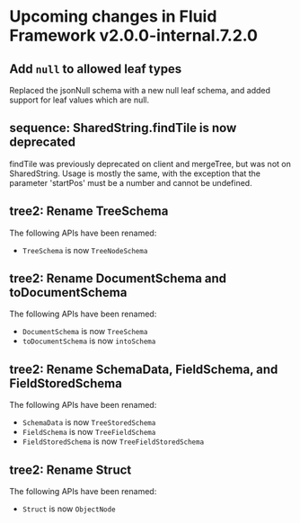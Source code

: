 <!-- THIS IS AN AUTOGENERATED FILE. DO NOT EDIT THIS FILE DIRECTLY. -->

# Upcoming changes in Fluid Framework v2.0.0-internal.7.2.0

## Add `null` to allowed leaf types

Replaced the jsonNull schema with a new null leaf schema, and added support for leaf values which are null.

## sequence: SharedString.findTile is now deprecated

findTile was previously deprecated on client and mergeTree, but was not on SharedString. Usage is mostly the same, with the exception that the parameter 'startPos' must be a number and cannot be undefined.

## tree2: Rename TreeSchema

The following APIs have been renamed:

- `TreeSchema` is now `TreeNodeSchema`

## tree2: Rename DocumentSchema and toDocumentSchema

The following APIs have been renamed:

- `DocumentSchema` is now `TreeSchema`
- `toDocumentSchema` is now `intoSchema`

## tree2: Rename SchemaData, FieldSchema, and FieldStoredSchema

The following APIs have been renamed:

- `SchemaData` is now `TreeStoredSchema`
- `FieldSchema` is now `TreeFieldSchema`
- `FieldStoredSchema` is now `TreeFieldStoredSchema`

## tree2: Rename Struct

The following APIs have been renamed:

- `Struct` is now `ObjectNode`
